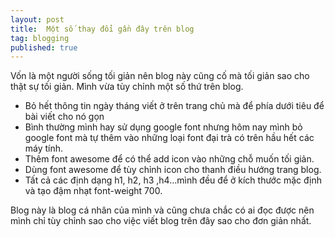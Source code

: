 ```yaml
---
layout: post
title:  Một số thay đổi gần đây trên blog
tag: blogging
published: true
---
```


Vốn là một người sống tối giản nên blog này cũng cố mà tối giản sao cho thật sự tối giản. Mình vừa tùy chỉnh một số thứ trên blog.
- Bỏ hết thông tin ngày tháng viết ở trên trang chủ mà để phía dưới tiêu để bài viết cho nó gọn
- Bình thường mình hay sử dụng google font nhưng hôm nay mình bỏ google font mà tự thêm vào những loại font đại trà có trên hầu hết các máy tính.
- Thêm font awesome để có thể add icon vào những chỗ muốn tối giản.
- Dùng font awesome để tùy chỉnh icon cho thanh điều hướng trang blog.
- Tất cả các định dạng h1, h2, h3 ,h4...mình đều để ở kích thước mặc định và tạo đậm nhạt font-weight 700.
  
Blog này là blog cá nhân của mình và cũng chưa chắc có ai đọc được nên mình chỉ tùy chỉnh sao cho việc viết blog trên đây sao cho đơn giản nhất.
